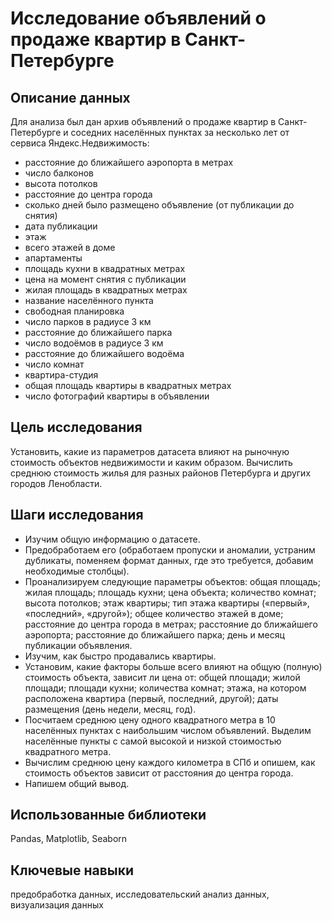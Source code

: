 # Исследование объявлений о продаже квартир в Санкт-Петербурге


## Описание данных

Для анализа был дан архив объявлений о продаже квартир в Санкт-Петербурге и соседних населённых пунктах за несколько лет от сервиса Яндекс.Недвижимость:

- расстояние до ближайшего аэропорта в метрах
- число балконов
- высота потолков
- расстояние до центра города
- сколько дней было размещено объявление (от публикации до снятия)
- дата публикации
- этаж
- всего этажей в доме
- апартаменты
- площадь кухни в квадратных метрах
- цена на момент снятия с публикации
- жилая площадь в квадратных метрах
- название населённого пункта
- свободная планировка
- число парков в радиусе 3 км
- расстояние до ближайшего парка
- число водоёмов в радиусе 3 км
- расстояние до ближайшего водоёма
- число комнат
- квартира-студия
- общая площадь квартиры в квадратных метрах
- число фотографий квартиры в объявлении

## Цель исследования

Установить, какие из параметров датасета влияют на рыночную стоимость объектов недвижимости и каким образом. Вычислить среднюю стоимость жилья для разных районов Петербурга и других городов Ленобласти.

## Шаги исследования
- Изучим общую информацию о датасете.
- Предобработаем его (обработаем пропуски и аномалии, устраним дубликаты, поменяем формат данных, где это требуется, добавим необходимые столбцы).
- Проанализируем следующие параметры объектов:
общая площадь; жилая площадь; площадь кухни; цена объекта; количество комнат; высота потолков; этаж квартиры; тип этажа квартиры («первый», «последний», «другой»); общее количество этажей в доме; расстояние до центра города в метрах; расстояние до ближайшего аэропорта; расстояние до ближайшего парка; день и месяц публикации объявления.
- Изучим, как быстро продавались квартиры.
- Установим, какие факторы больше всего влияют на общую (полную) стоимость объекта, зависит ли цена от:
общей площади; жилой площади; площади кухни; количества комнат; этажа, на котором расположена квартира (первый, последний, другой); даты размещения (день недели, месяц, год).
- Посчитаем среднюю цену одного квадратного метра в 10 населённых пунктах с наибольшим числом объявлений. Выделим населённые пункты с самой высокой и низкой стоимостью квадратного метра.
- Вычислим среднюю цену каждого километра в СПб и опишем, как стоимость объектов зависит от расстояния до центра города.
- Напишем общий вывод.

## Использованные библиотеки

Pandas, Matplotlib, Seaborn

## Ключевые навыки

предобработка данных, исследовательский анализ данных, визуализация данных
